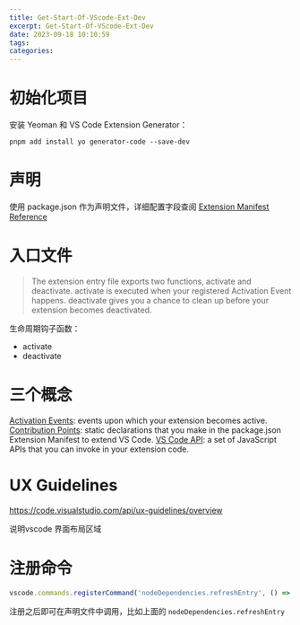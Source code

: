 ```yaml
---
title: Get-Start-Of-VScode-Ext-Dev
excerpt: Get-Start-Of-VScode-Ext-Dev
date: 2023-09-18 10:10:59
tags:
categories:
---
```


# 初始化项目

安装 Yeoman 和 VS Code Extension Generator：

```shell
pnpm add install yo generator-code --save-dev
```

# 声明

使用 package.json 作为声明文件，详细配置字段查阅 [Extension Manifest Reference](https://code.visualstudio.com/api/references/extension-manifest)

# 入口文件

> The extension entry file exports two functions, activate and deactivate. activate is executed when your registered Activation Event happens. deactivate gives you a chance to clean up before your extension becomes deactivated. 

生命周期钩子函数：

- activate
- deactivate

# 三个概念

[Activation Events](https://code.visualstudio.com/api/references/activation-events): events upon which your extension becomes active.
[Contribution Points](https://code.visualstudio.com/api/references/contribution-points): static declarations that you make in the package.json Extension Manifest to extend VS Code.
[VS Code API](https://code.visualstudio.com/api/references/vscode-api): a set of JavaScript APIs that you can invoke in your extension code.

# UX Guidelines

https://code.visualstudio.com/api/ux-guidelines/overview

说明vscode 界面布局区域

# 注册命令

```js
vscode.commands.registerCommand('nodeDependencies.refreshEntry', () => nodeDependenciesProvider.refresh());
```

注册之后即可在声明文件中调用，比如上面的 `nodeDependencies.refreshEntry`
